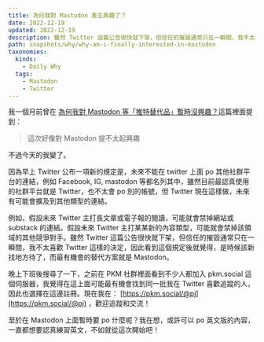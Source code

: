 ```yaml
---
title: 為何我對 Mastodon 產生興趣了？
date: 2022-12-19
updated: 2022-12-19
description: 雖然 Twitter 這篇公告很快就下架，但信任的摧毀通常只在一瞬間，我不太喜歡 Twitter 這樣的決定，因此看到這個規定後就覺得，是時候該新找地方待了，而最有機會的替代方案就是 Mastodon。
path: snapshots/why/why-am-i-finally-interested-in-mastodon
taxonomies:
  kinds: 
    - Daily Why
  tags: 
    - Mastodon
    - Twitter
---
```


我一個月前曾在 [為何我對 Mastodon 等「推特替代品」暫時沒興趣？](@/snapshots/why-why-am-i-not-interested-in-twitter-alternatives-like-mastodon-for-now.md)這篇裡面提到：

> 這次好像對 Mastodon 提不太起興趣

不過今天的我變了。

因為早上 Twitter 公布一項新的規定是，未來不能在 twitter 上面 po 其他社群平台的連結，例如 Facebook, IG, mastodon 等都名列其中，雖然目前最認真使用的社群平台就是 Twitter，也不太會 po 別的帳號，但 Twitter 現在這樣做，未來有可能會擴及到其他類型的連結。

例如，假設未來 Twitter 主打長文章或電子報的閱讀，可能就會禁掉網站或 substack 的連結。假設未來 Twitter 主打某某新的內容類型，可能就會禁掉該領域的其他競爭對手。雖然 Twitter 這篇公告很快就下架，但信任的摧毀通常只在一瞬間，我不太喜歡 Twitter 這樣的決定，因此看到這個規定後就覺得，是時候該新找地方待了，而最有機會的替代方案就是 Mastodon。

晚上下班後搜尋了一下，之前在 PKM 社群裡面看到不少人都加入 pkm.social 這個伺服器，我覺得在這上面可能最有機會找到同一批我在 Twitter 喜歡追蹤的人，因此也選擇在這邊註冊。現在我在： [https://pkm.social/@pj](https://pkm.social/@pj) ，歡迎追蹤和交流！

至於在 Mastodon 上面暫時要 po 什麼呢？我在想，或許可以 po 英文版的內容，一直都想要認真練習英文，不如就從這次開始吧！

